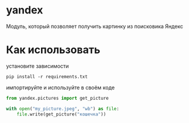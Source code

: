# yandex
Модуль, который позволяет получить картинку из поисковика Яндекс

# Как использовать
установите зависимости
```commandline
pip install -r requirements.txt
```
импортируйте и используйте в своём коде
```python
from yandex.pictures import get_picture

with open("my_picture.jpeg", "wb") as file:
    file.write(get_picture("кошечка"))
```



